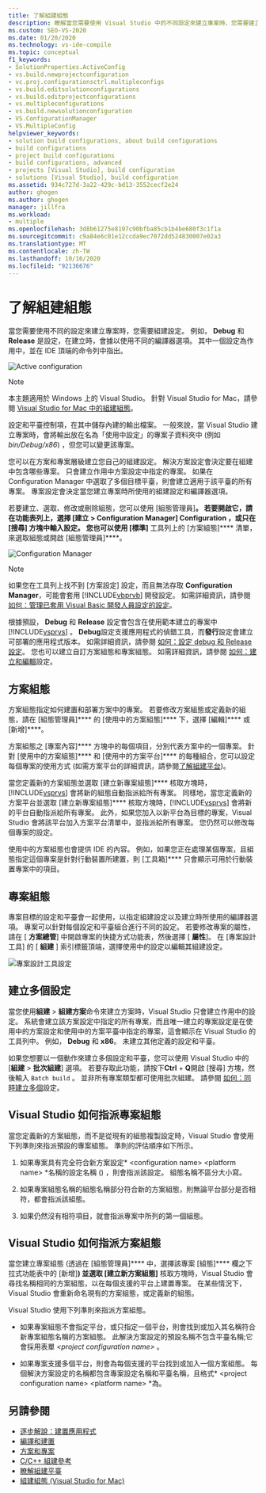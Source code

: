 ```yaml
---
title: 了解組建組態
description: 瞭解當您需要使用 Visual Studio 中的不同設定來建立專案時，您需要建立組建設定的方式。
ms.custom: SEO-VS-2020
ms.date: 01/20/2020
ms.technology: vs-ide-compile
ms.topic: conceptual
f1_keywords:
- SolutionProperties.ActiveConfig
- vs.build.newprojectconfiguration
- vc.proj.configurationsctrl.multipleconfigs
- vs.build.editsolutionconfigurations
- vs.build.editprojectconfigurations
- vs.multipleconfigurations
- vs.build.newsolutionconfiguration
- VS.ConfigurationManager
- VS.MultipleConfig
helpviewer_keywords:
- solution build configurations, about build configurations
- build configurations
- project build configurations
- build configurations, advanced
- projects [Visual Studio], build configuration
- solutions [Visual Studio], build configuration
ms.assetid: 934c727d-3a22-429c-bd13-3552cecf2e24
author: ghogen
ms.author: ghogen
manager: jillfra
ms.workload:
- multiple
ms.openlocfilehash: 3d8b61275e8197c90bfba85cb1b4be680f3c1f1a
ms.sourcegitcommit: c9a84e6c01e12ccda9ec7072dd524830007e02a3
ms.translationtype: MT
ms.contentlocale: zh-TW
ms.lasthandoff: 10/16/2020
ms.locfileid: "92136676"
---
```

# <a name="understand-build-configurations"></a>了解組建組態

當您需要使用不同的設定來建立專案時，您需要組建設定。 例如， **Debug** 和 **Release** 是設定，在建立時，會據以使用不同的編譯器選項。  其中一個設定為作用中，並在 IDE 頂端的命令列中指出。

![Active configuration](media/understanding-build-configurations/active-config.png)

> [!NOTE]
> 本主題適用於 Windows 上的 Visual Studio。 針對 Visual Studio for Mac，請參閱 [Visual Studio for Mac 中的組建組態](/visualstudio/mac/configurations)。

設定和平臺控制項，在其中儲存內建的輸出檔案。 一般來說，當 Visual Studio 建立專案時，會將輸出放在名為「使用中設定」的專案子資料夾中 (例如 *bin/Debug/x86*) ，但您可以變更該專案。

您可以在方案和專案層級建立您自己的組建設定。 解決方案設定會決定要在組建中包含哪些專案。 只會建立作用中方案設定中指定的專案。 如果在 Configuration Manager 中選取了多個目標平臺，則會建立適用于該平臺的所有專案。 專案設定會決定當您建立專案時所使用的組建設定和編譯器選項。

若要建立、選取、修改或刪除組態，您可以使用 [組態管理員]****。 若要開啟它，請在功能表列上，選擇 [**建立**  >  **Configuration Manager**] **Configuration** ，或只在 [搜尋] 方塊中輸入設定。 您也可以使用 [標準]**** 工具列上的 [方案組態]**** 清單，來選取組態或開啟 [組態管理員]****。

![Configuration Manager](media/understanding-build-configurations/config-manager.png)

> [!NOTE]
> 如果您在工具列上找不到 [方案設定] 設定，而且無法存取 **Configuration Manager**，可能會套用 [!INCLUDE[vbprvb](../code-quality/includes/vbprvb_md.md)] 開發設定。 如需詳細資訊，請參閱 [如何：管理已套用 Visual Basic 開發人員設定的設定](../ide/how-to-manage-build-configurations-with-visual-basic-developer-settings-applied.md)。

根據預設， **Debug** 和 **Release** 設定會包含在使用範本建立的專案中 [!INCLUDE[vsprvs](../code-quality/includes/vsprvs_md.md)] 。 **Debug**設定支援應用程式的偵錯工具，而**發行**設定會建立可部署的應用程式版本。 如需詳細資訊，請參閱 [如何：設定 debug 和 Release 設定](../debugger/how-to-set-debug-and-release-configurations.md)。 您也可以建立自訂方案組態和專案組態。 如需詳細資訊，請參閱 [如何：建立和編輯](../ide/how-to-create-and-edit-configurations.md)設定。

## <a name="solution-configurations"></a>方案組態

方案組態指定如何建置和部署方案中的專案。 若要修改方案組態或定義新的組態，請在 [組態管理員]**** 的 [使用中的方案組態]**** 下，選擇 [編輯]**** 或 [新增]****。

方案組態之 [專案內容]**** 方塊中的每個項目，分別代表方案中的一個專案。 針對 [使用中的方案組態]**** 和 [使用中的方案平台]**** 的每種組合，您可以設定每個專案的使用方式 (如需方案平台的詳細資訊，請參閱[了解組建平台](../ide/understanding-build-platforms.md))。

當您定義新的方案組態並選取 [建立新專案組態]**** 核取方塊時，[!INCLUDE[vsprvs](../code-quality/includes/vsprvs_md.md)] 會將新的組態自動指派給所有專案。 同樣地，當您定義新的方案平台並選取 [建立新專案組態]**** 核取方塊時，[!INCLUDE[vsprvs](../code-quality/includes/vsprvs_md.md)] 會將新的平台自動指派給所有專案。 此外，如果您加入以新平台為目標的專案，Visual Studio 會將該平台加入方案平台清單中，並指派給所有專案。 您仍然可以修改每個專案的設定。

使用中的方案組態也會提供 IDE 的內容。 例如，如果您正在處理某個專案，且組態指定這個專案是針對行動裝置所建置，則 [工具箱]**** 只會顯示可用於行動裝置專案中的項目。

## <a name="project-configurations"></a>專案組態

專案目標的設定和平臺會一起使用，以指定組建設定以及建立時所使用的編譯器選項。 專案可以針對每個設定和平臺組合進行不同的設定。 若要修改專案的屬性，請在 [ **方案總管**] 中開啟專案的快捷方式功能表，然後選擇 [ **屬性**]。  在 [專案設計工具] 的 [ **組建** ] 索引標籤頂端，選擇使用中的設定以編輯其組建設定。

![專案設計工具設定](media/understanding-build-configurations/project-designer-configuration.png)

## <a name="building-multiple-configurations"></a>建立多個設定

當您使用**組建**  >  **組建方案**命令來建立方案時，Visual Studio 只會建立作用中的設定。 系統會建立該方案設定中指定的所有專案，而且唯一建立的專案設定是在使用中的方案設定和使用中的方案平臺中指定的專案，這會顯示在 Visual Studio 的工具列中。 例如， **Debug** 和 **x86**。 未建立其他定義的設定和平臺。

如果您想要以一個動作來建立多個設定和平臺，您可以使用 Visual Studio 中的 [**組建**  >  **批次組建**] 選項。 若要存取此功能，請按下**Ctrl** + **Q**開啟 [搜尋] 方塊，然後輸入 `Batch build` 。 並非所有專案類型都可使用批次組建。 請參閱 [如何：同時建立多個](how-to-build-multiple-configurations-simultaneously.md)設定。

## <a name="how-visual-studio-assigns-project-configurations"></a>Visual Studio 如何指派專案組態

當您定義新的方案組態，而不是從現有的組態複製設定時，Visual Studio 會使用下列準則來指派預設的專案組態。 準則的評估順序如下所示。

1. 如果專案具有完全符合新方案設定* \<configuration name> \<platform name> *名稱的設定名稱 () ，則會指派該設定。 組態名稱不區分大小寫。

1. 如果專案組態名稱的組態名稱部分符合新的方案組態，則無論平台部分是否相符，都會指派該組態。

1. 如果仍然沒有相符項目，就會指派專案中所列的第一個組態。

## <a name="how-visual-studio-assigns-solution-configurations"></a>Visual Studio 如何指派方案組態

當您建立專案組態 (透過在 [組態管理員]**** 中，選擇該專案 [組態]**** 欄之下拉式功能表中的 [新增]****) 並選取 [建立新方案組態]**** 核取方塊時，Visual Studio 會尋找名稱相同的方案組態，以在每個支援的平台上建置專案。 在某些情況下，Visual Studio 會重新命名現有的方案組態，或定義新的組態。

Visual Studio 使用下列準則來指派方案組態。

- 如果專案組態不會指定平台，或只指定一個平台，則會找到或加入其名稱符合新專案組態名稱的方案組態。 此解決方案設定的預設名稱不包含平臺名稱;它會採用表單 *\<project configuration name>* 。

- 如果專案支援多個平台，則會為每個支援的平台找到或加入一個方案組態。 每個解決方案設定的名稱都包含專案設定名稱和平臺名稱，且格式* \<project configuration name> \<platform name> *為。

## <a name="see-also"></a>另請參閱

- [逐步解說：建置應用程式](../ide/walkthrough-building-an-application.md)
- [編譯和建置](../ide/compiling-and-building-in-visual-studio.md)
- [方案和專案](../ide/solutions-and-projects-in-visual-studio.md)
- [C/C++ 組建參考](/cpp/build/reference/c-cpp-building-reference)
- [瞭解組建平臺](understanding-build-platforms.md)
- [組建組態 (Visual Studio for Mac)](/visualstudio/mac/configurations)
